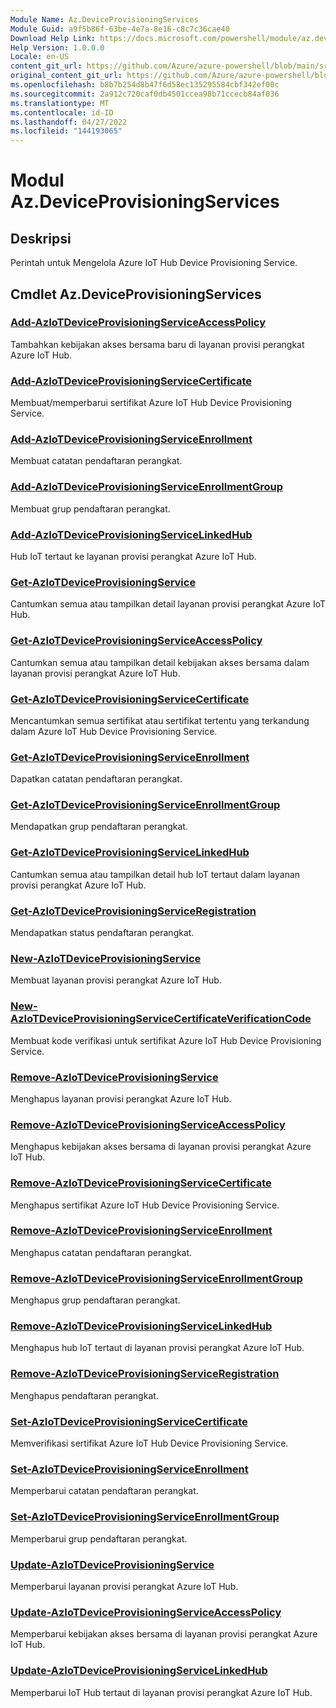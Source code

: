 ```yaml
---
Module Name: Az.DeviceProvisioningServices
Module Guid: a9f5b86f-63be-4e7a-8e16-c8c7c36cae40
Download Help Link: https://docs.microsoft.com/powershell/module/az.deviceprovisioningservices
Help Version: 1.0.0.0
Locale: en-US
content_git_url: https://github.com/Azure/azure-powershell/blob/main/src/DeviceProvisioningServices/DeviceProvisioningServices/help/Az.DeviceProvisioningServices.md
original_content_git_url: https://github.com/Azure/azure-powershell/blob/main/src/DeviceProvisioningServices/DeviceProvisioningServices/help/Az.DeviceProvisioningServices.md
ms.openlocfilehash: b8b7b254d8b47f6d58ec135295584cbf342ef00c
ms.sourcegitcommit: 2a912c720caf0db4501ccea98b71ccecb84af036
ms.translationtype: MT
ms.contentlocale: id-ID
ms.lasthandoff: 04/27/2022
ms.locfileid: "144193065"
---
```

# Modul Az.DeviceProvisioningServices
## Deskripsi
Perintah untuk Mengelola Azure IoT Hub Device Provisioning Service.

## Cmdlet Az.DeviceProvisioningServices
### [Add-AzIoTDeviceProvisioningServiceAccessPolicy](Add-AzIoTDeviceProvisioningServiceAccessPolicy.md)
Tambahkan kebijakan akses bersama baru di layanan provisi perangkat Azure IoT Hub.

### [Add-AzIoTDeviceProvisioningServiceCertificate](Add-AzIoTDeviceProvisioningServiceCertificate.md)
Membuat/memperbarui sertifikat Azure IoT Hub Device Provisioning Service.

### [Add-AzIoTDeviceProvisioningServiceEnrollment](Add-AzIoTDeviceProvisioningServiceEnrollment.md)
Membuat catatan pendaftaran perangkat.

### [Add-AzIoTDeviceProvisioningServiceEnrollmentGroup](Add-AzIoTDeviceProvisioningServiceEnrollmentGroup.md)
Membuat grup pendaftaran perangkat.

### [Add-AzIoTDeviceProvisioningServiceLinkedHub](Add-AzIoTDeviceProvisioningServiceLinkedHub.md)
Hub IoT tertaut ke layanan provisi perangkat Azure IoT Hub.

### [Get-AzIoTDeviceProvisioningService](Get-AzIoTDeviceProvisioningService.md)
Cantumkan semua atau tampilkan detail layanan provisi perangkat Azure IoT Hub.

### [Get-AzIoTDeviceProvisioningServiceAccessPolicy](Get-AzIoTDeviceProvisioningServiceAccessPolicy.md)
Cantumkan semua atau tampilkan detail kebijakan akses bersama dalam layanan provisi perangkat Azure IoT Hub.

### [Get-AzIoTDeviceProvisioningServiceCertificate](Get-AzIoTDeviceProvisioningServiceCertificate.md)
Mencantumkan semua sertifikat atau sertifikat tertentu yang terkandung dalam Azure IoT Hub Device Provisioning Service.

### [Get-AzIoTDeviceProvisioningServiceEnrollment](Get-AzIoTDeviceProvisioningServiceEnrollment.md)
Dapatkan catatan pendaftaran perangkat.

### [Get-AzIoTDeviceProvisioningServiceEnrollmentGroup](Get-AzIoTDeviceProvisioningServiceEnrollmentGroup.md)
Mendapatkan grup pendaftaran perangkat.

### [Get-AzIoTDeviceProvisioningServiceLinkedHub](Get-AzIoTDeviceProvisioningServiceLinkedHub.md)
Cantumkan semua atau tampilkan detail hub IoT tertaut dalam layanan provisi perangkat Azure IoT Hub.

### [Get-AzIoTDeviceProvisioningServiceRegistration](Get-AzIoTDeviceProvisioningServiceRegistration.md)
Mendapatkan status pendaftaran perangkat.

### [New-AzIoTDeviceProvisioningService](New-AzIoTDeviceProvisioningService.md)
Membuat layanan provisi perangkat Azure IoT Hub.

### [New-AzIoTDeviceProvisioningServiceCertificateVerificationCode](New-AzIoTDeviceProvisioningServiceCertificateVerificationCode.md)
Membuat kode verifikasi untuk sertifikat Azure IoT Hub Device Provisioning Service.

### [Remove-AzIoTDeviceProvisioningService](Remove-AzIoTDeviceProvisioningService.md)
Menghapus layanan provisi perangkat Azure IoT Hub.

### [Remove-AzIoTDeviceProvisioningServiceAccessPolicy](Remove-AzIoTDeviceProvisioningServiceAccessPolicy.md)
Menghapus kebijakan akses bersama di layanan provisi perangkat Azure IoT Hub.

### [Remove-AzIoTDeviceProvisioningServiceCertificate](Remove-AzIoTDeviceProvisioningServiceCertificate.md)
Menghapus sertifikat Azure IoT Hub Device Provisioning Service.

### [Remove-AzIoTDeviceProvisioningServiceEnrollment](Remove-AzIoTDeviceProvisioningServiceEnrollment.md)
Menghapus catatan pendaftaran perangkat.

### [Remove-AzIoTDeviceProvisioningServiceEnrollmentGroup](Remove-AzIoTDeviceProvisioningServiceEnrollmentGroup.md)
Menghapus grup pendaftaran perangkat.

### [Remove-AzIoTDeviceProvisioningServiceLinkedHub](Remove-AzIoTDeviceProvisioningServiceLinkedHub.md)
Menghapus hub IoT tertaut di layanan provisi perangkat Azure IoT Hub.

### [Remove-AzIoTDeviceProvisioningServiceRegistration](Remove-AzIoTDeviceProvisioningServiceRegistration.md)
Menghapus pendaftaran perangkat.

### [Set-AzIoTDeviceProvisioningServiceCertificate](Set-AzIoTDeviceProvisioningServiceCertificate.md)
Memverifikasi sertifikat Azure IoT Hub Device Provisioning Service.

### [Set-AzIoTDeviceProvisioningServiceEnrollment](Set-AzIoTDeviceProvisioningServiceEnrollment.md)
Memperbarui catatan pendaftaran perangkat.

### [Set-AzIoTDeviceProvisioningServiceEnrollmentGroup](Set-AzIoTDeviceProvisioningServiceEnrollmentGroup.md)
Memperbarui grup pendaftaran perangkat.

### [Update-AzIoTDeviceProvisioningService](Update-AzIoTDeviceProvisioningService.md)
Memperbarui layanan provisi perangkat Azure IoT Hub.

### [Update-AzIoTDeviceProvisioningServiceAccessPolicy](Update-AzIoTDeviceProvisioningServiceAccessPolicy.md)
Memperbarui kebijakan akses bersama di layanan provisi perangkat Azure IoT Hub.

### [Update-AzIoTDeviceProvisioningServiceLinkedHub](Update-AzIoTDeviceProvisioningServiceLinkedHub.md)
Memperbarui IoT Hub tertaut di layanan provisi perangkat Azure IoT Hub.

